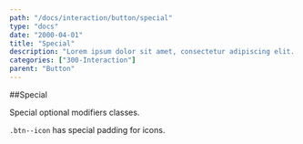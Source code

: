```yaml
---
path: "/docs/interaction/button/special"
type: "docs"
date: "2000-04-01"
title: "Special"
description: "Lorem ipsum dolor sit amet, consectetur adipiscing elit. Nunc tempus laoreet leo sit amet iaculis."
categories: ["300-Interaction"]
parent: "Button"
---
```


##Special

Special optional modifiers classes.

`.btn--icon` has special padding for icons.

<demo>
  <demovanilla src="demos/docs/interaction/button/special" name="special">
  </demovanilla>
</demo>
